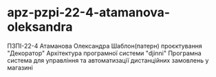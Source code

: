 # apz-pzpi-22-4-atamanova-oleksandra
ПЗПІ-22-4  Атаманова Олександра  Шаблон(патерн) проєктування "Декоратор"  Архітектура програмної системи "djinni"  Програмна система для управління та автоматизації дистанційних замовлень у магазині